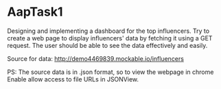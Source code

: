 # AapTask1

Designing and implementing a dashboard for the top influencers. 
Try to create a web page to display influencers' data by fetching it using a GET request. The user should be able to see the data effectively and easily.  

Source for data: http://demo4469839.mockable.io/influencers

PS: The source data is in .json format, so to view the webpage in chrome Enable allow access to file URLs in JSONView.
